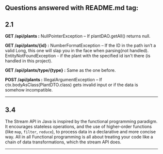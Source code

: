 Questions answered with README.md tag: 
------------------------------------------------------------------------------------------------------------------------
## 2.1

**GET /api/plants :** 
NullPointerException – If plantDAO.getAll() returns null.

**GET /api/plants/{id} :**
NumberFormatException – If the ID in the path isn’t a valid Long, this one will slap you in the face when parsing(not handled).
EntityNotFoundException - if the plant with the specified id isn't there (is handled in this project).

**GET /api/plants/type/{type} :** 
Same as the one before.

**POST /api/plants :**
IllegalArgumentException – If ctx.bodyAsClass(PlantDTO.class) gets invalid input or if the data is somehow incompatible.

------------------------------------------------------------------------------------------------------------------------
## 3.4

The Stream API in Java is inspired by the functional programming paradigm. 
It encourages stateless operations, and the use of higher-order functions (like `map`, `filter`, `reduce`),
to process data in a declarative and more concise way.
All in all Functional programming is all about treating your code like a chain of data transformations, 
which the stream API does.

------------------------------------------------------------------------------------------------------------------------



